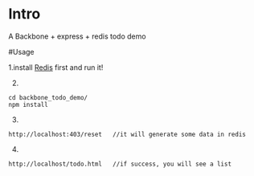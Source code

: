# Intro

A Backbone + express + redis todo demo

#Usage

1.install [Redis](http://redis.io/) first and run it!

2.

    cd backbone_todo_demo/
    npm install

3.

    http://localhost:403/reset   //it will generate some data in redis
  

4.

    http://localhost/todo.html   //if success, you will see a list
    





